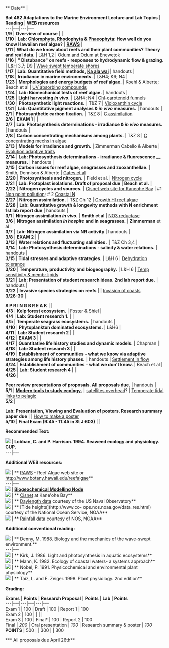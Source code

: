 **      Date** |

**Bot 482   Adaptations to the Marine Environment  Lecture  and  Lab  Topics**
| **Reading** | **WEB resources**  
---|---|---|---  
**1/9** | **Overview  of course** |  |  
**1/10** | **Lab:
[Chlorophyta](../BOT201/Algae/Chlorophyta%20lecture%20notes.htm),
[Rhodophyta](../BOT201/Algae/Rhodophyta%20lecture%20notes.htm) &
[Phaeophyta](../BOT201/Algae/Phaeophyta%20lecture%20notes.htm): How well do
you know Hawaiian reef algae?** | [**RAWS**](../ReefAlgae/default.htm) |  
**1/11** | **What do we know about reefs and their plant communities?   Theory
and real data.** | L&H 1,2 | [Odum and
Odum](Odum%20&%20Odum%20Eniwetok%20paper.pdf) at Enewetok  
**1/16** | **" Distubance" on reefs -   responses to hydrodynamic flow &
grazing.** | L&H 3,7; D9 | [Wave swept temperate
shores](Denny%20waveswept%20shores%20Ecol%20Monogr.pdf)  
**1/17** | **Lab: Quantitative field methods,  [Ka ala
wai](../Bot480/Algae%20of%20Ka%20ala%20wai.htm)** | handouts |  
**1/18** | **Irradiance in marine environments.** |  L&H4; K6; N4 |  
**1/23** | **Morphologies and energy budgets of reef algae.** |  Koehl &
Alberte; Beach et al | [UV absorbing
compounds](Biol%20Rev%20UV%20abs%20compounds.pdf)  
**1/24** | **Lab: Biomechanical tests of reef algae.** |  handouts |  
**1/25** | **Light harvesting _in vivo._** |  L&H4; N4 | [Chl-carotenoid
funnels](Chlorophyll%20-%20carotenoid%20LHPPC%20ARRPMB.pdf)  
**1/30** | **Photosynthetic light reactions.** |  T&Z 7 | [Violoxanthin
cycle](Violaxanthin%20cycle%20PNAS.pdf)  
**1/31** | **Lab:   Quantitative pigment analyses & _in vivo_ measures.** |
handouts |  
**2/1** | **Photosynthetic carbon fixation.** |  T&Z 8 | [C
assimilation](Eur%20J%20Phycol%20Raven%20Carbon%20assim.pdf)  
**2/6** | **EXAM 1** |  |  
**2/7** | **Lab:   Photosynthesis determinations - irradiance & _in vivo_
measures.** |  handouts |  
**2/8** | **Carbon concentrating mechanisms among plants.** |  T&Z 8 | [C
concentrating mechs in algae](CO2%20concentrating%20mechanisms%20ARPPMB.pdf)  
**2/13** | **Models for irradiance and growth.** |  Zimmerman Cabello &
Alberte | [Evolution adaptive traits](Evolution%20of%20adaptive%20traits.pdf)  
**2/14** | **Lab: Photosynthesis determinations - irradiance & fluorescence __
measures.** | handouts |  
**2/15** | **Carbon issues for reef algae, seagrasses and zooxanthellae.** |
Smith, Dennison & Alberte | [Gates et
al](Gates%20PNAS%20host%20factor%20full%20paper.pdf)  
**2/20** | **Photosynthesis and nitrogen.** |  Field et al. | [Nitrogen
cycle](ESA%20Tilman%20Nitrogen%20cycle.pdf)  
**2/21** | **Lab: Protoplast isolations.        Draft of proposal due** |
**Beach et al.** |  
**2/22** | **Nitrogen cycles and sources.** | [ Cisnet web site for Kaneohe
Bay](http://www.hawaii.edu/cisnet) | #1 [Non point
pollution](ESA%20Non%20point%20N%20pollution.pdf); # 2  [Coastal
N](ESA%20Nutrient%20pollution%20in%20coasts.pdf)  
**2/27** | **Nitrogen assimilation.** |  T&Z Ch 12 | [Growth HI reef
algae](Kaneohe%20Bay%20algae%20N-P%20Larned%20Mar%20Biol.pdf)  
**2/28** | **Lab: Quantitative growth & longevity methods with N enrichment
1st lab report due** | handouts |  
**3/1** | **Nitrogen assimilation _in vivo._** | **Smith et al** | [NO3
reductase](Eur%20J%20Phycol%20Nit%20reductase.pdf)  
**3/6** | **Nitrogen assimilation _in hospite_ and in seagrasses.** |
**Zimmerman** et al |  
**3/7** | **Lab: Nitrogen assimilation via NR activity** |  handouts |  
**3/8** | **EXAM 2** |  |  
**3/13** | **Water relations and fluctuating salinities _._** |  T&Z Ch 3,4 |  
**3/14** | **Lab:   Photosynthesis determinations - salinity & water
relations.** | handouts |  
**3/15** | **Tidal stresses and adaptive strategies.** |  L&H 6  |
[Dehydration tolerance](arpp%20dehydration%20tolerance.pdf)  
**3/20** | **Temperature, productivity and biogeography.** |  L&H 6 | [Temp
sensitivity & membr lipids](arpp%20temp%20sensitivity%20membr%20lipids.pdf)  
**3/21** | **Lab: Presentation of student research ideas.           2nd lab
report due.** | handouts |  
**3/22** | **Invasive species strategies on reefs** |  | [ Invasion of
coasts](ARES%20invasion%20of%20coasts.pdf)  
**3/26-30** |

**S P R I N G     B R E A K** |  |  
**4/3** | **Kelp forest ecosystem.** |  Foster & Shiel |  
**4/4** | **Lab: Student research 1.** |  |  
**4/5** | **Temperate seagrass ecosystems.** |  handouts |  
**4/10** | **Phytoplankton dominated ecosystems.** |  L&H6  |  
**4/11** | **Lab:   Student research 2** |  |  
**4/12** | **EXAM   3** |  |  
**4/17** | **Quantitative life history studies and dynamic models.** |
Chapman |  
**4/18** | **Lab:   Student research 3** |  |  
**4/19** | **Establishment of communities - what we know via adaptive
strategies among life history phases.** |  handouts | [Settlement in
flow](ARES%20settlement%20in%20flow.pdf)  
**4/24** | **Establishment of communities - what we don't know.** |  Beach et
al |  
**4/25** | **Lab:   Student research 4** |  |  
**4/26** |

**Peer review presentations of proposals.                  All proposals
due.** | handouts |  
**5/1** | [**Modern tools to study
ecology.**](bot%20482%20new%20methods%20in%20ecology.ppt) | [satellites
overhead](http://liftoff.msfc.nasa.gov/RealTime/JTrack/3D/JTrack3D.html)?  | [
Temperate tidal links to pelagic](Menge%20PNAS%201997%20paper.pdf)  
**5/2** |

**Lab:   Presentation, Viewing and Evaluation of posters.
Research summary paper due** |  | [How to make a
poster](http://www.aspp.org/education/poster.htm)  
**5/10** | **Final Exam (9:45 - 11:45 in St J 603)** |  |  
  
**Recommended Text:**

![](blebul1a.gif) | **Lobban, C. and P. Harrison. 1994.   Seaweed ecology and
physiology. CUP.**  
---|---  
  
**Additional WEB resources:**

![](blebul1a.gif) | **     [RAWS](../ReefAlgae/default.htm) \- Reef Algae web
site  or    http://www.botany.hawaii.edu/reefalgae**  
---|---  
![](blebul1a.gif) |     [**Biogeochemical Modelling
Node**](http://data.ecology.su.se/MNODE/index.htm)  
![](blebul1a.gif) | **     [Cisnet](http://www.hawaii.edu/cisnet) at Kane'ohe
Bay**  
![](blebul1a.gif) | **     [Daylength
data](http://aa.usno.navy.mil/AA/data/docs/RS_OneYear.html#forma)  courtesy of
the US Naval Observatory**  
![](blebul1a.gif) | **     [Tide heights](http://www.co-
ops.nos.noaa.gov/data_res.html) courtesy of the National Ocean Service, NOAA**  
![](blebul1a.gif) | **     [Rainfall
data](http://www.nws.noaa.gov/pr/hnl/pages/hydrology.html) courtesy of NOS,
NOAA**  
  
**Additional conventional reading:**

![](blebul1a.gif) | **     Denny, M. 1988.  Biology and the mechanics of the
wave-swept environment.**  
---|---  
![](blebul1a.gif) | **     Kirk, J.  1986.  Light and photosynthesis in
aquatic ecosystems**  
![](blebul1a.gif) | **     Mann, K. 1982.  Ecology of coastal waters- a
systems approach**  
![](blebul1a.gif) | **     Nobel, P. 1991.  Physicochemical and environmental
plant physiology**  
![](blebul1a.gif) | **     Taiz, L. and E. Zeiger. 1998. Plant physiology.
2nd edition**  
  
  **Grading:**  

**Exams** | **Points** | **Research Proposal** | **Points** | **Lab** |
**Points**  
---|---|---|---|---|---  
Exam 1 | 100 | Draft  | 100 | Report 1 | 100  
Exam 2 | 100 |   |   |   |  
Exam 3  | 100 | Final* | 100 | Report 2 | 100  
Final  | _200_ |  Oral presentation | _100_ |  Research summary & poster |
_100_  
**POINTS** |  500 |   | 300 |   | 300  
  
*** All proposals due April 26th**

